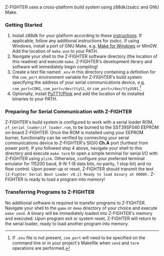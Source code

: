 Z-FIGHTER uses a cross-platform build system using z88dk/zsdcc and GNU Make. 

### Getting Started
1. Install z88dk for your platform according to these [instructions](https://github.com/z88dk/z88dk/wiki/installation). If applicable, follow any additional instructions for zsdcc. If using Windows, install a port of GNU Make, e.g. [Make for Windows](http://gnuwin32.sourceforge.net/packages/make.htm) or MinGW. Add the location of `make.exe` to your PATH.
2. Navigate your shell to the Z-FIGHTER software directory (the location of this readme) and execute `make`. Z-FIGHTER's development library and software will immediately begin compiling!
3. Create a text file named `.env` in this directory containing a definition for the `com_port` environment variable for Z-FIGHTER's build system specifying the address of your serial communications device, e.g. `com_port=COM1`, `com_port=/dev/ttyS1`, or `com_port=/dev/ttyUSB1`.[^1]
4. Optionally, install [PuTTY/Plink](https://www.chiark.greenend.org.uk/~sgtatham/putty/latest.html) and add the location of its installed binaries to your PATH.

### Preparing for Serial Communication with Z-FIGHTER
Z-FIGHTER's build system is configured to work with a serial loader ROM, `zf_serial_loader/zf_loader.rom`, to be burned to the SST39SF040 EEPROM on-board Z-FIGHTER. Once the ROM is installed using your EEPROM burner, functionality can be verified by connecting your serial communications device to Z-FIGHTER's SIO/0 **Ch.A** port (furthest from power port). If you followed step 4 above, navigate your shell to this directory and execute `make term` to open a simple terminal for serial I/O with Z-FIGHTER using `plink`.  Otherwise, configure your preferred terminal emulator for 115200 baud, 8-N-1 (8 data bits, no parity, 1 stop bit) and no flow control. Upon power-up or reset, Z-FIGHTER should transmit the text `[Z-Fighter Serial Boot Loader v0.1] Ready to load binary at 0000h.` Z-FIGHTER is ready to load a program into memory!

### Transferring Programs to Z-FIGHTER
No additional software is required to transfer programs to Z-FIGHTER. Navigate your shell to the `game` or `demo` directory of your choice and execute `make send`. A binary will be immediately loaded into Z-FIGHTER's memory and executed. Upon program exit or system reset, Z-FIGHTER will return to the serial loader, ready to load another program into memory.

[^1]: If `.env` file is not present, `com_port` will need to be specified on the command line or in your project's Makefile when `send` and `term` operations are performed.
